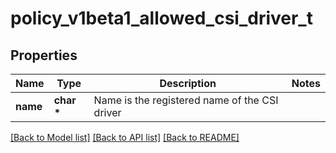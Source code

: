 # policy_v1beta1_allowed_csi_driver_t

## Properties
Name | Type | Description | Notes
------------ | ------------- | ------------- | -------------
**name** | **char \*** | Name is the registered name of the CSI driver | 

[[Back to Model list]](../README.md#documentation-for-models) [[Back to API list]](../README.md#documentation-for-api-endpoints) [[Back to README]](../README.md)


